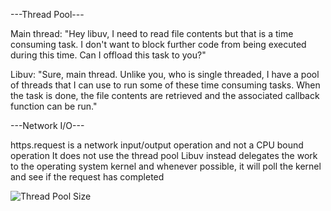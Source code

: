 ---Thread Pool---

Main thread:
"Hey libuv, I need to read file contents but that is a time consuming task. I don't
want to block further code from being executed during this time. Can I offload this
task to you?"

Libuv:
"Sure, main thread. Unlike you, who is single threaded, I have a pool of threads
that I can use to run some of these time consuming tasks. When the task is done,
the file contents are retrieved and the associated callback function can be run."

---Network I/O---

https.request is a network input/output operation and not a CPU bound operation
It does not use the thread pool
Libuv instead delegates the work to the operating system kernel and whenever
possible, it will poll the kernel and see if the request has completed


![Thread Pool Size](https://github.com/AbhishekPethe/NodeJS-CodeV/assets/82797230/109cb114-7807-4147-bdce-9d4c6cd5be68)
